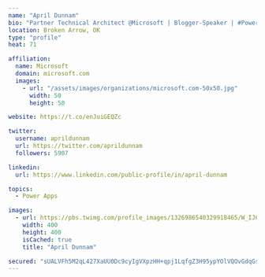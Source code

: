 ```yaml
---
name: "April Dunnam"
bio: "Partner Technical Architect @Microsoft | Blogger-Speaker | #PowerApps, #PowerAutomate, #Office365, #SharePoint | #WIT | #Karaoke Queen"
location: Broken Arrow, OK
type: "profile"
heat: 71

affiliation:
  name: Microsoft
  domain: microsoft.com
  images:
    - url: "/assets/images/organizations/microsoft.com-50x50.jpg"
      width: 50
      height: 50

website: https://t.co/enJuiGEQZc

twitter:
  username: aprildunnam
  url: https://twitter.com/aprildunnam
  followers: 5907

linkedin:
  url: https://www.linkedin.com/public-profile/in/april-dunnam

topics:
  - Power Apps

images:
  - url: https://pbs.twimg.com/profile_images/1326986540329918465/W_IJ6Ih2_400x400.jpg
    width: 400
    height: 400
    isCached: true
    title: "April Dunnam"

secured: "sUALVFh5M2qL427XaUU0Dc9cyIgVXpzHH+qpj1LqfgZ3H95ypYOlVQOvGdqGsP8hY5wZx6XhRpVHor6Byc+9QnbDjM3KqYC8H+nwM3M2WYsjLI4SFn891DFfbmOHJHYmD1pP+3JrbyD9vScvzSjK4ceoQW2TN5UrJ4E4UJW7eU1TI5NvcJ3WuLitO+x1egqmnzQxSKqBn4Y5RE32hu6feP8RhKbvwCNUPCTw/IDU90JF5MDFCiQTgeut/9hFGnpUnhMZYXB+IkWaQI3UyIMiTggdHCj5BD38uV5aOkW3sAGuk5OGntmsickznduYIktO8ki/wqUQp5yZJatqELHboCXOP08ehGwCdiXRAAtvTtv4zncOo5/KwIeH8orLdvweuNZQRwoffOSmmGVHA0PIrfmu/rNnPFfjvQMCHzBwbGo=;D0XRiYWz5uS/8KBxcM2otQ=="
---
```


